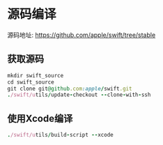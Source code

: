 # 源码编译

源码地址: https://github.com/apple/swift/tree/stable

## 获取源码

```ruby
mkdir swift_source
cd swift_source
git clone git@github.com:apple/swift.git
./swift/utils/update-checkout --clone-with-ssh
```

## 使用Xcode编译

```ruby
./swift/utils/build-script --xcode
```
